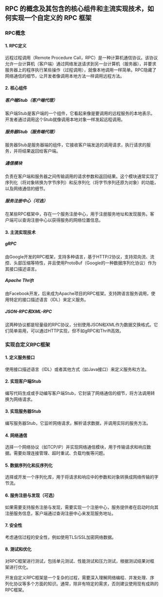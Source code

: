 ## RPC 的概念及其包含的核心组件和主流实现技术，如何实现一个自定义的 RPC 框架

### RPC概念

#### 1. RPC定义

远程过程调用（Remote Procedure Call，RPC）是一种计算机通信协议。该协议允许一台计算机（客户端）通过网络发送请求到另一台计算机（服务器），并要求服务器上的程序执行某些操作（过程调用），就像本地调用一样简单。RPC隐藏了网络通信的细节，让开发者像调用本地方法一样调用远程方法。

#### 2. 核心组件

##### 客户端Stub（客户端代理）
客户端Stub是客户端的一个组件，它看起来像是要调用的远程服务的本地表示。开发者通过调用这个Stub就像调用本地对象一样发起远程调用。

##### 服务器Stub（服务端代理）
服务器Stub是服务器端的组件，它接收客户端发送的调用请求，执行请求的服务，并将结果返回给客户端。

##### 通信模块
负责在客户端和服务器之间传输调用的请求参数和返回结果。这个模块通常实现了序列化（将对象转换为字节序列）和反序列化（将字节序列还原为对象）的功能，以及网络通信的细节。

##### 服务注册中心（可选）
在某些RPC框架中，存在一个服务注册中心，用于注册服务地址和发现服务。客户端可以查询注册中心以获得服务的网络位置信息。

#### 3. 主流实现技术

##### gRPC
由Google开发的RPC框架，支持多种语言，基于HTTP/2协议，支持双向流、流控、头部压缩等特性，并且使用ProtoBuf（Google的一种数据序列化协议）作为其接口描述语言。

##### Apache Thrift
由Facebook开发，后来成为Apache项目的RPC框架。支持跨语言服务调用，使用特定的接口描述语言（IDL）来定义服务。

##### JSON-RPC和XML-RPC
这两种协议都是轻量级的RPC协议，分别使用JSON和XML作为数据交换格式。它们简单易用，可以通过HTTP实现，但不如gRPC和Thrift高效。

### 实现自定义RPC框架

#### 1. 定义服务接口
使用接口描述语言（IDL）或者其他方式（如Java接口）来定义服务和方法。

#### 2. 实现客户端Stub
编写代码生成或手动编写客户端Stub，它封装了网络通信的细节，将方法调用转换为网络请求。

#### 3. 实现服务器Stub
编写服务器Stub，它监听网络请求，解析请求数据，并调用实际的服务方法。

#### 4. 网络通信
选择一个网络协议（如TCP/IP）并实现网络通信模块，用于传输请求和响应数据。需要处理连接管理、超时重试、负载均衡等问题。

#### 5. 数据序列化和反序列化
选择或开发一个序列化库，用于将请求和响应中的参数和对象转换成网络传输的字节流。

#### 6. 服务注册与发现（可选）
如果需要支持服务注册与发现，需要实现一个注册中心，服务提供者在启动时向其注册服务信息，客户端通过查询注册中心来发现服务地址。

#### 7. 安全性
考虑通信过程的安全性，例如使用TLS/SSL加密网络数据。

#### 8. 测试和优化
对RPC框架进行测试，包括单元测试、性能测试和压力测试，根据测试结果对框架进行优化。

开发自定义RPC框架是一个复杂的过程，需要深入理解网络编程、并发处理、序列化协议等多个方面的知识。通常，除非有特定的需求，否则建议使用现有成熟的RPC框架。
